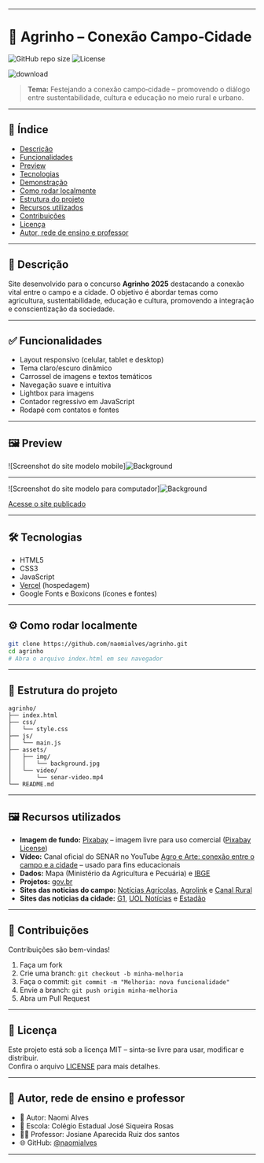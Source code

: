 
---

# 🌾 Agrinho – Conexão Campo‑Cidade

![GitHub repo size](https://img.shields.io/github/repo-size/naomialves/agrinho)
![License](https://img.shields.io/github/license/naomialves/agrinho)

![download](https://github.com/user-attachments/assets/54c851b6-51b6-449d-bc2d-52a58f697573)


> **Tema:** Festejando a conexão campo‑cidade – promovendo o diálogo entre sustentabilidade, cultura e educação no meio rural e urbano.

---

## 📌 Índice

- [Descrição](#descrição)
- [Funcionalidades](#funcionalidades)
- [Preview](#preview)
- [Tecnologias](#tecnologias)
- [Demonstração](#demonstração)
- [Como rodar localmente](#como-rodar-localmente)
- [Estrutura do projeto](#estrutura-do-projeto)
- [Recursos utilizados](#recursos-utilizados)
- [Contribuições](#contribuições)
- [Licença](#licença)
- [Autor, rede de ensino e professor](#autor,rede-de-ensino-e-professor)

---

## 📖 Descrição

Site desenvolvido para o concurso **Agrinho 2025** destacando a conexão vital entre o campo e a cidade. O objetivo é abordar temas como agricultura, sustentabilidade, educação e cultura, promovendo a integração e conscientização da sociedade.

---

## ✅ Funcionalidades

- Layout responsivo (celular, tablet e desktop)
- Tema claro/escuro dinâmico
- Carrossel de imagens e textos temáticos
- Navegação suave e intuitiva
- Lightbox para imagens
- Contador regressivo em JavaScript
- Rodapé com contatos e fontes

---

## 🖼️ Preview

![Screenshot do site modelo mobile]![Background](https://github.com/user-attachments/assets/4eff11c5-d5dd-4e7a-9e2b-926e227d338f)

---

![Screenshot do site modelo para computador]![Background](https://github.com/user-attachments/assets/c8f3a603-dced-4f85-909e-52a599bed1bb)

[Acesse o site publicado](https://agrinho-nine-beige.vercel.app/)

---


## 🛠️ Tecnologias

- HTML5
- CSS3
- JavaScript
- [Vercel](https://vercel.com/) (hospedagem)
- Google Fonts e Boxicons (ícones e fontes)

---

## ⚙️ Como rodar localmente

```bash
git clone https://github.com/naomialves/agrinho.git
cd agrinho
# Abra o arquivo index.html em seu navegador
```

---

## 📁 Estrutura do projeto

```
agrinho/
├── index.html
├── css/
│   └── style.css
├── js/
│   └── main.js
├── assets/
│   ├── img/
│   │   └── background.jpg
│   └── video/
│       └── senar-video.mp4
└── README.md
```

---

## 🖼️ Recursos utilizados

- **Imagem de fundo:** [Pixabay](https://pixabay.com/) – imagem livre para uso comercial ([Pixabay License](https://pixabay.com/service/license/))
- **Vídeo:** Canal oficial do SENAR no YouTube [Agro e Arte: conexão entre o campo e a cidade](https://www.youtube.com/watch?v=n8RcQM5MIr8) – usado para fins educacionais
- **Dados:** Mapa (Ministério da Agricultura e Pecuária) e [IBGE](https://www.ibge.gov.br/)
- **Projetos:** [gov.br](https://www.gov.br/pt-br)
- **Sites das noticias do campo:** [Notícias Agrícolas](https://www.noticiasagricolas.com.br/), [Agrolink](https://www.agrolink.com.br/) e [Canal Rural](https://www.canalrural.com.br/)
- **Sites das noticias da cidade:** [G1](https://g1.globo.com/), [UOL Notícias](https://www.uol.com.br/) e [Estadão](https://www.estadao.com.br/)

---

## 🤝 Contribuições

Contribuições são bem-vindas! 

1. Faça um fork
2. Crie uma branch: `git checkout -b minha-melhoria`
3. Faça o commit: `git commit -m "Melhoria: nova funcionalidade"`
4. Envie a branch: `git push origin minha-melhoria`
5. Abra um Pull Request

---

## 📄 Licença

Este projeto está sob a licença MIT – sinta-se livre para usar, modificar e distribuir.  
Confira o arquivo [LICENSE](LICENSE) para mais detalhes.

---

## 👤 Autor, rede de ensino e professor

- 👤 Autor: Naomi Alves
- 🏢 Escola: Colégio Estadual José Siqueira Rosas
- 👨‍🏫 Professor: Josiane Aparecida Ruiz dos santos 
- 🌐 GitHub: [@naomialves](https://github.com/naomialves)
 

---

